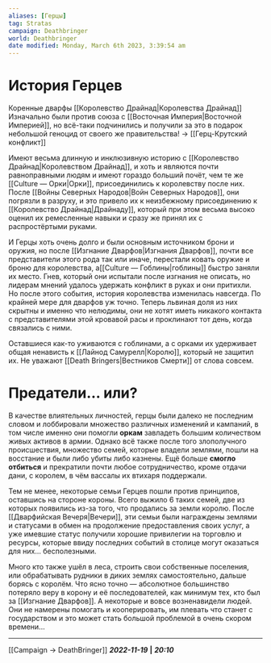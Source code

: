 ```yaml
---
aliases: [Герцы]
tag: Stratas
campaign: Deathbringer
world: Deathbringer
date modified: Monday, March 6th 2023, 3:39:54 am
---
```

# История Герцев
Коренные дварфы [[Королевство Драйнад|Королевства Драйнад]]
Изначально были против союза с [[Восточная Империя|Восточной Империей]], но всё-таки подчинились и получили за это в подарок небольшой геноцид от своего же правительства! → [[Герц-Крутский конфликт]]

Имеют весьма длинную и инклюзивную историю с [[Королевство Драйнад|Королевством Драйнад]], и хоть и являются почти равноправными людям и имеют гораздо больший почёт, чем те же [[Culture — Орки|Орки]], присоединились к королевству после них.
После [[Войны Северных Народов|Войн Северных Народов]], они погрязли в разруху, и это привело их к неизбежному присоединению к [[Королевство Драйнад|Драйнаду]], который при этом весьма высоко оценил их ремесленные навыки и сразу же принял их с распростёртыми руками.

И Герцы хоть очень долго и были основным источником брони и оружия, но после [[Изгнание Дварфов|Изгнания Дварфов]], почти все представители этого рода так или иначе, перестали ковать оружие и броню для королевства, а[[Culture — Гоблины|гоблины]] быстро заняли их место.  Гнев, который они испытали после изгнания не описать, но лидерам мнений удалось удержать конфликт в руках и они притихли. Но после этого события, история королевства изменилась навсегда. По крайней мере для дварфов уж точно. Теперь львиная доля из них скрытны и именно что нелюдимы, они не хотят иметь никакого контакта с представителями этой кровавой расы и проклинают тот день, когда связались с ними.

Оставшиеся как-то уживаются с гоблинами, а с орками их удерживает общая ненависть к [[Лайнод Самурелл|Королю]], который не защитил их. Не уважают [[Death Bringers|Вестников Смерти]] от слова совсем.

# Предатели... или?
В качестве влиятельных личностей, герцы были далеко не последним словом и лоббировали множество различных изменений и кампаний, в том числе именно они помогли **оркам** завладеть большим количеством живых активов в армии. Однако всё также после того злополучного происшествия, множество семей, которые владели землями, пошли на восстание и были либо убиты либо казнены. Ещё больше **смогло отбиться** и прекратили почти любое сотрудничество, кроме отдачи дани, с королем, в чём вассалы их втихаря поддержали.

Тем не менее, некоторые семьи Герцев пошли против принципов, оставшись на стороне короны. Всего выжило 6 таких семей, две из которых появились из-за того, что продались за земли королю. После [[Дварфийская Вечеря|Вечери]], эти семьи были награждены землями и статусами в обмен на продолжение предоставления своих услуг, а уже имевшие статус получили хорошие привилегии на торговлю и ресурсы, которые ввиду последних событий в столице могут оказаться для них... бесполезными.

Много кто также ушёл в леса, строить свои собственные поселения, или обрабатывать рудники в диких землях самостоятельно, дальше борясь с королём.
Что ясно точно — абсолютное большинство потеряло веру в корону и её последователей, как минимум тех, кто был за [[Изгнание Дварфов]]. А некоторые и вовсе возненавидели людей. Они не намерены помогать и кооперировать, им плевать что станет с государством и это может стать большой проблемой в очень скором времени...
___
[[Campaign → DeathBringer]]
***2022-11-19*** **|** ***20:10***
 


